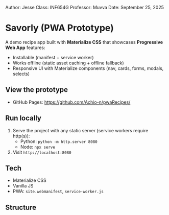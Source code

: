 Author: Jesse
Class: INF654G
Professor: Muvva
Date: September 25, 2025

# Savorly (PWA Prototype)

A demo recipe app built with **Materialize CSS** that showcases **Progressive Web App** features:
- Installable (manifest + service worker)
- Works offline (static asset caching + offline fallback)
- Responsive UI with Materialize components (nav, cards, forms, modals, selects)

## View the prototype
- GitHub Pages: <https://github.com/Achio-n/pwaRecipes/>

## Run locally
1. Serve the project with any static server (service workers require http(s)):
   - Python: `python -m http.server 8080`
   - Node: `npx serve`
2. Visit `http://localhost:8080`

## Tech
- Materialize CSS
- Vanilla JS
- PWA: `site.webmanifest`, `service-worker.js`

## Structure

